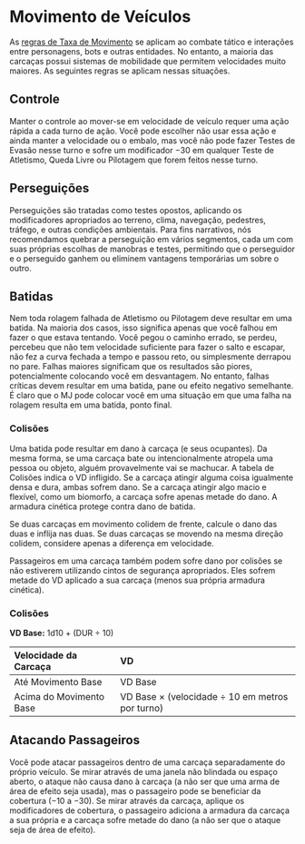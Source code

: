 # Movimento de Veículos

As [regras de Taxa de Movimento](../12/24-movement.md#movement-rate) se aplicam ao combate tático e interações entre personagens, bots e outras entidades. No entanto, a maioria das carcaças possui sistemas de mobilidade que permitem velocidades muito maiores. As seguintes regras se aplicam nessas situações.

## Controle

Manter o controle ao mover-se em velocidade de veículo requer uma ação rápida a cada turno de ação. Você pode escolher não usar essa ação e ainda manter a velocidade ou o embalo, mas você não pode fazer Testes de Evasão nesse turno e sofre um modificador −30 em qualquer Teste de Atletismo, Queda Livre ou Pilotagem que forem feitos nesse turno.

## Perseguições

Perseguições são tratadas como testes opostos, aplicando os modificadores apropriados ao terreno, clima, navegação, pedestres, tráfego, e outras condições ambientais. Para fins narrativos, nós recomendamos quebrar a perseguição em vários segmentos, cada um com suas próprias escolhas de manobras e testes, permitindo que o perseguidor e o perseguido ganhem ou eliminem vantagens temporárias um sobre o outro.

## Batidas

Nem toda rolagem falhada de Atletismo ou Pilotagem deve resultar em uma batida. Na maioria dos casos, isso significa apenas que você falhou em fazer o que estava tentando. Você pegou o caminho errado, se perdeu, percebeu que não tem velocidade suficiente para fazer o salto e escapar, não fez a curva fechada a tempo e passou reto, ou simplesmente derrapou no pare. Falhas maiores significam que os resultados são piores, potencialmente colocando você em desvantagem. No entanto, falhas críticas devem resultar em uma batida, pane ou efeito negativo semelhante. É claro que o MJ pode colocar você em uma situação em que uma falha na rolagem resulta em uma batida, ponto final.

### Colisões

Uma batida pode resultar em dano à carcaça (e seus ocupantes). Da mesma forma, se uma carcaça bate ou intencionalmente atropela uma pessoa ou objeto, alguém provavelmente vai se machucar. A tabela de Colisões indica o VD infligido. Se a carcaça atingir alguma coisa igualmente densa e dura, ambas sofrem dano. Se a carcaça atingir algo macio e flexível, como um biomorfo, a carcaça sofre apenas metade do dano. A armadura cinética protege contra dano de batida.

Se duas carcaças em movimento colidem de frente, calcule o dano das duas e inflija nas duas. Se duas carcaças se movendo na mesma direção colidem, considere apenas a diferença em velocidade.

Passageiros em uma carcaça também podem sofre dano por colisões se não estiverem utilizando cintos de segurança apropriados. Eles sofrem metade do VD aplicado a sua carcaça (menos sua própria armadura cinética).

<!-- CLEANED blockquote class="table" -->

### Colisões

**VD Base:** 1d10 + (DUR ÷ 10)

| Velocidade da Carcaça   | VD                                              |
|:----------------------- |:----------------------------------------------- |
| Até Movimento Base      | VD Base                                         |
| Acima do Movimento Base | VD Base × (velocidade ÷ 10 em metros por turno) |

<!-- CLEANED /blockquote -->

## Atacando Passageiros

Você pode atacar passageiros dentro de uma carcaça separadamente do próprio veículo. Se mirar através de uma janela não blindada ou espaço aberto, o ataque não causa dano à carcaça (a não ser que uma arma de área de efeito seja usada), mas o passageiro pode se beneficiar da cobertura (−10 a −30). Se mirar através da carcaça, aplique os modificadores de cobertura, o passageiro adiciona a armadura da carcaça a sua própria e a carcaça sofre metade do dano (a não ser que o ataque seja de área de efeito).
